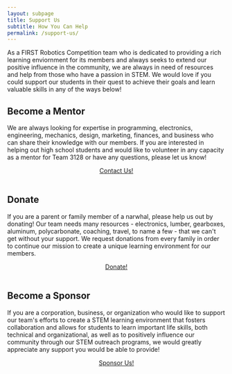 ```yaml
---
layout: subpage
title: Support Us
subtitle: How You Can Help
permalink: /support-us/
---
```


As a FIRST Robotics Competition team who is dedicated to providing a rich learning enviornment for its members and always seeks to extend our positive influence in the community, we are always in need of resources and help from those who have a passion in STEM. We would love if you could support our students in their quest to achieve their goals and learn valuable skills in any of the ways below!

## Become a Mentor
We are always looking for expertise in programming, electronics, engineering, mechanics, design, marketing, finances, and business who can share their knowledge with our members. If you are interested in helping out high school students and would like to volunteer in any capacity as a mentor for Team 3128 or have any questions, please let us know!
<div>
<a href="/contact/">
<div class="button hover_animate" style="text-align: center;">
Contact Us!
</div>
</a>
</div>
<br>

## Donate
If you are a parent or family member of a narwhal, please help us out by donating! Our team needs many resources - electronics, lumber, gearboxes, aluminum, polycarbonate, coaching, travel, to name a few - that we can't get without your support. We request donations from every family in order to continue our mission to create a unique learning environment for our members.
<div>
<a href="/support-us/donate/">
<div class="button hover_animate" style="text-align: center;">
Donate!
</div>
</a>
</div>
<br>

## Become a Sponsor
If you are a corporation, business, or organization who would like to support our team's efforts to create a STEM learning environment that fosters collaboration and allows for students to learn important life skills, both technical and organizational, as well as to positively influence our community through our STEM outreach programs, we would greatly appreciate any support you would be able to provide!
<div>
<a href="/support-us/sponsor">
<div class="button hover_animate" style="text-align: center;">
Sponsor Us!
</div>
</a>
</div>
<br>
